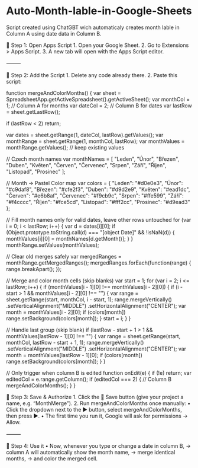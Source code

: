 # Auto-Month-lable-in-Google-Sheets
Script created using ChatGBT wich automaticaly creates month lable in Column A using date data in Column B. 

🔹 Step 1: Open Apps Script
	1.	Open your Google Sheet.
	2.	Go to Extensions > Apps Script.
	3.	A new tab will open with the Apps Script editor.

⸻

🔹 Step 2: Add the Script
	1.	Delete any code already there.
	2.	Paste this script:
 
 function mergeAndColorMonths() {
  var sheet = SpreadsheetApp.getActiveSpreadsheet().getActiveSheet();
  var monthCol = 1; // Column A for months
  var dateCol = 2;  // Column B for dates
  var lastRow = sheet.getLastRow();

  if (lastRow < 2) return;

  var dates = sheet.getRange(1, dateCol, lastRow).getValues();
  var monthRange = sheet.getRange(1, monthCol, lastRow);
  var monthValues = monthRange.getValues(); // keep existing values

  // Czech month names
  var monthNames = [
    "Leden", "Únor", "Březen", "Duben", "Květen", "Červen",
    "Červenec", "Srpen", "Září", "Říjen", "Listopad", "Prosinec"
  ];

  // Month → Pastel Color map
  var colors = {
    "Leden": "#d0e0e3",
    "Únor": "#c9daf8",
    "Březen": "#cfe2f3",
    "Duben": "#d9d2e9",
    "Květen": "#ead1dc",
    "Červen": "#e6b8af",
    "Červenec": "#f9cb9c",
    "Srpen": "#ffe599",
    "Září": "#f4cccc",
    "Říjen": "#fce5cd",
    "Listopad": "#fff2cc",
    "Prosinec": "#d9ead3"
  };

  // Fill month names only for valid dates, leave other rows untouched
  for (var i = 0; i < lastRow; i++) {
    var d = dates[i][0];
    if (Object.prototype.toString.call(d) === "[object Date]" && !isNaN(d)) {
      monthValues[i][0] = monthNames[d.getMonth()];
    }
  }
  monthRange.setValues(monthValues);

  // Clear old merges safely
  var mergedRanges = monthRange.getMergedRanges();
  mergedRanges.forEach(function(range) {
    range.breakApart();
  });

  // Merge and color month cells (skip blanks)
  var start = 1;
  for (var i = 2; i <= lastRow; i++) {
    if (monthValues[i - 1][0] !== monthValues[i - 2][0]) {
      if (i - start > 1 && monthValues[i - 2][0] !== "") {
        var range = sheet.getRange(start, monthCol, i - start, 1);
        range.mergeVertically()
             .setVerticalAlignment("MIDDLE")
             .setHorizontalAlignment("CENTER");
        var month = monthValues[i - 2][0];
        if (colors[month]) range.setBackground(colors[month]);
      }
      start = i;
    }
  }

  // Handle last group (skip blank)
  if (lastRow - start + 1 > 1 && monthValues[lastRow - 1][0] !== "") {
    var range = sheet.getRange(start, monthCol, lastRow - start + 1, 1);
    range.mergeVertically()
         .setVerticalAlignment("MIDDLE")
         .setHorizontalAlignment("CENTER");
    var month = monthValues[lastRow - 1][0];
    if (colors[month]) range.setBackground(colors[month]);
  }
}

// Only trigger when column B is edited
function onEdit(e) {
  if (!e) return;
  var editedCol = e.range.getColumn();
  if (editedCol === 2) { // Column B
    mergeAndColorMonths();
  }
}

 🔹 Step 3: Save & Authorize
	1.	Click the 💾 Save button (give your project a name, e.g. “MonthMerge”).
	2.	Run mergeAndColorMonths once manually:
	•	Click the dropdown next to the ▶️ button, select mergeAndColorMonths, then press ▶️.
	•	The first time you run it, Google will ask for permissions → Allow.

⸻

🔹 Step 4: Use it
	•	Now, whenever you type or change a date in column B,
→ column A will automatically show the month name,
→ merge identical months,
→ and color the merged cell.
